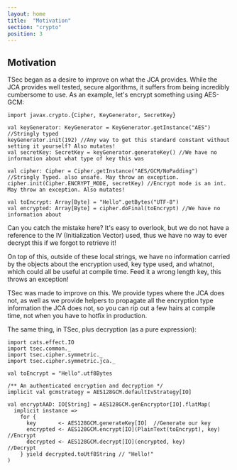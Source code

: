 ```yaml
---
layout: home
title:  "Motivation"
section: "crypto"
position: 3
---
```


## Motivation

TSec began as a desire to improve on what the JCA provides. While the JCA provides well tested,
secure algorithms, it suffers from being incredibly cumbersome to use. As an example, let's encrypt
something using AES-GCM:

```tut
import javax.crypto.{Cipher, KeyGenerator, SecretKey}

val keyGenerator: KeyGenerator = KeyGenerator.getInstance("AES") //Stringly typed
keyGenerator.init(192) //Any way to get this standard constant without setting it yourself? Also mutates!
val secretKey: SecretKey = keyGenerator.generateKey() //We have no information about what type of key this was

val cipher: Cipher = Cipher.getInstance("AES/GCM/NoPadding") //Stringly Typed. also unsafe. May throw an exception.
cipher.init(Cipher.ENCRYPT_MODE, secretKey) //Encrypt mode is an int. May throw an exception. Also mutates!

val toEncrypt: Array[Byte] = "Hello".getBytes("UTF-8") 
val encrypted: Array[Byte] = cipher.doFinal(toEncrypt) //We have no information about 
```

Can you catch the mistake here? It's easy to overlook, but we do not have a reference to the IV (Initialization Vector) used,
thus we have no way to ever decrypt this if we forgot to retrieve it!

On top of this, outside of these local strings, we have no information carried by the objects about the encryption used,
key type used, and whatnot, which could all be useful at compile time. Feed it a wrong length key, this throws an exception!

TSec was made to improve on this. We provide types where the JCA does not, as well as we provide helpers to propagate 
all the encryption type information the JCA does not, so you can rip out a few hairs at compile time, not when you have to hotfix 
in production.

The same thing, in TSec, plus decryption (as a pure expression):

```tut
import cats.effect.IO
import tsec.common._
import tsec.cipher.symmetric._
import tsec.cipher.symmetric.jca._

val toEncrypt = "Hello".utf8Bytes

/** An authenticated encryption and decryption */
implicit val gcmstrategy = AES128GCM.defaultIvStrategy[IO]

val encryptAAD: IO[String] = AES128GCM.genEncryptor[IO].flatMap(
  implicit instance =>
    for {
      key       <- AES128GCM.generateKey[IO]  //Generate our key
      encrypted <- AES128GCM.encrypt[IO](PlainText(toEncrypt), key) //Encrypt
      decrypted <- AES128GCM.decrypt[IO](encrypted, key)            //Decrypt
    } yield decrypted.toUtf8String // "Hello!"
) 
```